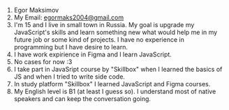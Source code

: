 1. Egor Maksimov
2. My Email: egormaks2004@gmail.com
3. I'm 15 and I live in small town in Russia. My goal is upgrade my JavaScript's skills and learn something new what would help me in my future job or some kind of projects. I have no experience in programming but I have desire to learn. 
4. I have work expirience in Figma and I learn JavaScript.
5. No cases for now :3
6. I take part in JavaSript course by "Skillbox" when I learned the basics of JS and when I tried to write side code.
7. In study platform "Skillbox" I learned JavaScript and Figma courses.
8. My English level is B1 (at least I guess so). I understand most of native speakers and can keep the conversation going. 

